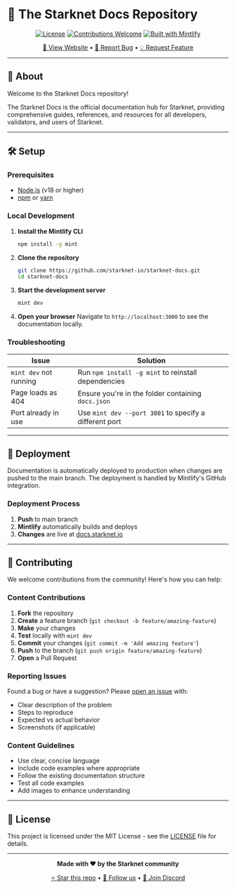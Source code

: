 # 🌟 The Starknet Docs Repository

<div align="center">

[![License](https://img.shields.io/badge/license-MIT-blue?style=for-the-badge)](README)
[![Contributions Welcome](https://img.shields.io/badge/contributions-welcome-brightgreen?style=for-the-badge)](README)
[![Built with Mintlify](https://img.shields.io/badge/built%20with-mintlify-00D4AA?style=for-the-badge)](https://mintlify.com)

[👀 View Website](https://docs.starknet.io) • [🐛 Report Bug](https://github.com/starknet-io/starknet-docs/issues) • [💡 Request Feature](https://github.com/starknet-io/starknet-docs/issues)

</div>

---

## 📖 About

Welcome to the Starknet Docs repository!

The Starknet Docs is the official documentation hub for Starknet, providing comprehensive guides, references, and resources for all developers, validators, and users of Starknet.

---

## 🛠️ Setup

### Prerequisites

- [Node.js](https://nodejs.org/) (v18 or higher)
- [npm](https://www.npmjs.com/) or [yarn](https://yarnpkg.com/)

### Local Development

1. **Install the Mintlify CLI**
   ```bash
   npm install -g mint
   ```

2. **Clone the repository**
   ```bash
   git clone https://github.com/starknet-io/starknet-docs.git
   cd starknet-docs
   ```

3. **Start the development server**
   ```bash
   mint dev
   ```

4. **Open your browser**
   Navigate to `http://localhost:3000` to see the documentation locally.

### Troubleshooting

| Issue | Solution |
|-------|----------|
| `mint dev` not running | Run `npm install -g mint` to reinstall dependencies |
| Page loads as 404 | Ensure you're in the folder containing `docs.json` |
| Port already in use | Use `mint dev --port 3001` to specify a different port |

---

## 🚀 Deployment

Documentation is automatically deployed to production when changes are pushed to the main branch. The deployment is handled by Mintlify's GitHub integration.

### Deployment Process

1. **Push** to main branch
2. **Mintlify** automatically builds and deploys
3. **Changes** are live at [docs.starknet.io](https://docs.starknet.io)

---

## 🤝 Contributing

We welcome contributions from the community! Here's how you can help:

### Content Contributions

1. **Fork** the repository
2. **Create** a feature branch (`git checkout -b feature/amazing-feature`)
3. **Make** your changes
4. **Test** locally with `mint dev`
5. **Commit** your changes (`git commit -m 'Add amazing feature'`)
6. **Push** to the branch (`git push origin feature/amazing-feature`)
7. **Open** a Pull Request

### Reporting Issues

Found a bug or have a suggestion? Please [open an issue](https://github.com/starknet-io/starknet-docs/issues) with:

- Clear description of the problem
- Steps to reproduce
- Expected vs actual behavior
- Screenshots (if applicable)

### Content Guidelines

- Use clear, concise language
- Include code examples where appropriate
- Follow the existing documentation structure
- Test all code examples
- Add images to enhance understanding

---

## 📄 License

This project is licensed under the MIT License - see the [LICENSE](LICENSE) file for details.

---

<div align="center">

**Made with ❤️ by the Starknet community**

[⭐ Star this repo](https://github.com/starknet-io/starknet-docs) • [🦮 Follow us](https://x.com/Starknet) • [💬 Join Discord](https://discord.gg/starknet-community)

</div>

